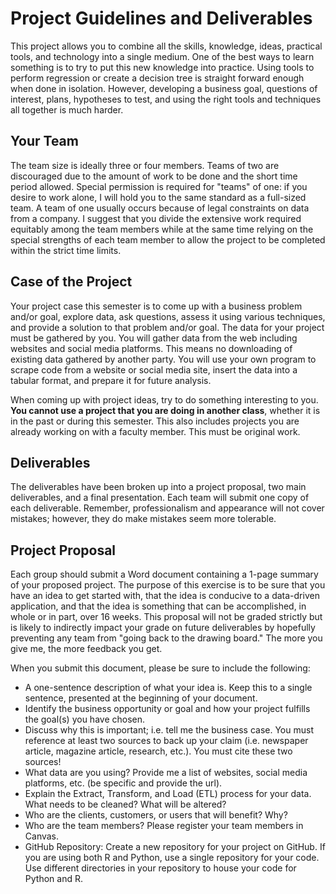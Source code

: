 # Project Guidelines and Deliverables
This project allows you to combine all the skills, knowledge, ideas, practical tools, and technology into a single medium.  One of the best ways to learn something is to try to put this new knowledge into practice.  Using tools to perform regression or create a decision tree is straight forward enough when done in isolation.  However, developing a business goal, questions of interest, plans, hypotheses to test, and using the right tools and techniques all together is much harder.

## Your Team
The team size is ideally three or four members.  Teams of two are discouraged due to the amount of work to be done and the short time period allowed. Special permission is required for "teams" of one: if you desire to work alone, I will hold you to the same standard as a full-sized team. A team of one usually occurs because of legal constraints on data from a company. I suggest that you divide the extensive work required equitably among the team members while at the same time relying on the special strengths of each team member to allow the project to be completed within the strict time limits.

## Case of the Project
Your project case this semester is to come up with a business problem and/or goal, explore data, ask questions, assess it using various techniques, and provide a solution to that problem and/or goal. The data for your project must be gathered by you. You will gather data from the web including websites and social media platforms. This means no downloading of existing data gathered by another party. You will use your own program to scrape code from a website or social media site, insert the data into a tabular format, and prepare it for future analysis.  

When coming up with project ideas, try to do something interesting to you. **You cannot use a project that you are doing in another class**, whether it is in the past or during this semester. This also includes projects you are already working on with a faculty member. This must be original work.

## Deliverables
The deliverables have been broken up into a project proposal, two main deliverables, and a final presentation. Each team will submit one copy of each deliverable. Remember, professionalism and appearance will not cover mistakes; however, they do make mistakes seem more tolerable.

## Project Proposal
Each group should submit a Word document containing a 1-page summary of your proposed project. The purpose of this exercise is to be sure that you have an idea to get started with, that the idea is conducive to a data-driven application, and that the idea is something that can be accomplished, in whole or in part, over 16 weeks.  This proposal will not be graded strictly but is likely to indirectly impact your grade on future deliverables by hopefully preventing any team from "going back to the drawing board." The more you give me, the more feedback you get.

When you submit this document, please be sure to include the following:
* A one-sentence description of what your idea is. Keep this to a single sentence, presented at the beginning of your document.
* Identify the business opportunity or goal and how your project fulfills the goal(s) you have chosen.
* Discuss why this is important; i.e. tell me the business case. You must reference at least two sources to back up your claim (i.e. newspaper article, magazine article, research, etc.). You must cite these two sources!
* What data are you using? Provide me a list of websites, social media platforms, etc. (be specific and provide the url).
* Explain the Extract, Transform, and Load (ETL) process for your data. What needs to be cleaned? What will be altered?
* Who are the clients, customers, or users that will benefit? Why?
* Who are the team members? Please register your team members in Canvas.
* GitHub Repository: Create a new repository for your project on GitHub. If you are using both R and Python, use a single repository for your code. Use different directories in your repository to house your code for Python and R.

